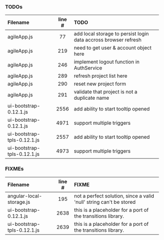 ### TODOs
| Filename | line # | TODO
|:------|:------:|:------
| agileApp.js | 77 | add local storage to persist login data accross browser refresh
| agileApp.js | 219 | need to get user & account object here
| agileApp.js | 246 | implement logout function in AuthService
| agileApp.js | 289 | refresh project list here
| agileApp.js | 290 | reset new project form
| agileApp.js | 291 | validate that project is not a duplicate name
| ui-bootstrap-0.12.1.js | 2556 | add ability to start tooltip opened
| ui-bootstrap-0.12.1.js | 4971 | support multiple triggers
| ui-bootstrap-tpls-0.12.1.js | 2557 | add ability to start tooltip opened
| ui-bootstrap-tpls-0.12.1.js | 4973 | support multiple triggers

### FIXMEs
| Filename | line # | FIXME
|:------|:------:|:------
| angular-local-storage.js | 195 | not a perfect solution, since a valid 'null' string can't be stored
| ui-bootstrap-0.12.1.js | 2638 | this is a placeholder for a port of the transitions library.
| ui-bootstrap-tpls-0.12.1.js | 2639 | this is a placeholder for a port of the transitions library.